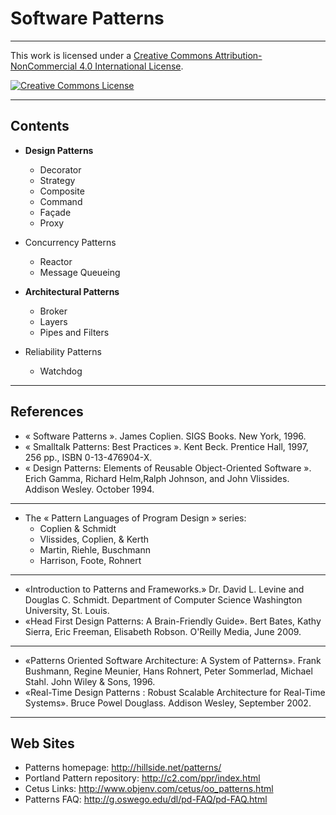 
# Software Patterns

----


This work is licensed under a [Creative Commons Attribution-NonCommercial 4.0 International License](http://creativecommons.org/licenses/by-nc/4.0/).

[![Creative Commons License](https://i.creativecommons.org/l/by-nc/4.0/88x31.png)](http://creativecommons.org/licenses/by-nc/4.0/)

----
## Contents

- **Design Patterns**
  - Decorator
  - Strategy
  - Composite
  - Command
  - Façade
  - Proxy

- Concurrency Patterns
   - Reactor
   - Message Queueing
   

- **Architectural Patterns**
  - Broker
  - Layers
  - Pipes and Filters

- Reliability Patterns
  - Watchdog

----

## References 

- « Software Patterns ». James Coplien. SIGS Books. New York, 1996.
- « Smalltalk Patterns: Best Practices ». Kent Beck. Prentice Hall, 1997, 256 pp., ISBN 0-13-476904-X.
- « Design Patterns: Elements of Reusable Object-Oriented Software ». Erich Gamma, Richard Helm,Ralph Johnson, and John Vlissides. Addison Wesley. October 1994. 

----

- The « Pattern Languages of Program Design » series:
  - Coplien & Schmidt
  - Vlissides, Coplien, & Kerth
  - Martin, Riehle, Buschmann
  - Harrison, Foote, Rohnert

----

- «Introduction to Patterns and Frameworks.» Dr. David L. Levine and Douglas C. Schmidt. Department of Computer Science Washington University, St. Louis.
- «Head First Design Patterns: A Brain-Friendly Guide». Bert Bates, Kathy Sierra, Eric Freeman, Elisabeth Robson. O'Reilly Media, June 2009.

----

- «Patterns Oriented Software Architecture: A System of Patterns». Frank Bushmann, Regine Meunier, Hans Rohnert, Peter Sommerlad, Michael Stahl. John Wiley & Sons, 1996.
- «Real-Time Design Patterns : Robust Scalable Architecture for Real-Time Systems». Bruce Powel Douglass. Addison Wesley, September 2002.

----

## Web Sites

- Patterns homepage: http://hillside.net/patterns/
- Portland Pattern repository: http://c2.com/ppr/index.html
- Cetus Links: http://www.objenv.com/cetus/oo_patterns.html
- Patterns FAQ: http://g.oswego.edu/dl/pd-FAQ/pd-FAQ.html